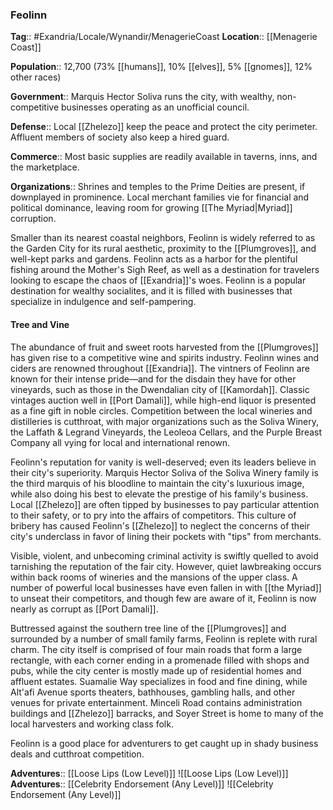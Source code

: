 ### Feolinn
**Tag**:: #Exandria/Locale/Wynandir/MenagerieCoast
**Location**:: [[Menagerie Coast]]

**Population**:: 12,700 (73% [[humans]], 10% [[elves]], 5% [[gnomes]], 12% other races)

**Government**:: Marquis Hector Soliva runs the city, with wealthy, non-competitive businesses operating as an unofficial council.

**Defense**:: Local [[Zhelezo]] keep the peace and protect the city perimeter. Affluent members of society also keep a hired guard.

**Commerce**:: Most basic supplies are readily available in taverns, inns, and the marketplace.

**Organizations**:: Shrines and temples to the Prime Deities are present, if downplayed in prominence. Local merchant families vie for financial and political dominance, leaving room for growing [[The Myriad|Myriad]] corruption.

Smaller than its nearest coastal neighbors, Feolinn is widely referred to as the Garden City for its rural aesthetic, proximity to the [[Plumgroves]], and well-kept parks and gardens. Feolinn acts as a harbor for the plentiful fishing around the Mother's Sigh Reef, as well as a destination for travelers looking to escape the chaos of [[Exandria]]'s woes. Feolinn is a popular destination for wealthy socialites, and it is filled with businesses that specialize in indulgence and self-pampering.

#### Tree and Vine

The abundance of fruit and sweet roots harvested from the [[Plumgroves]] has given rise to a competitive wine and spirits industry. Feolinn wines and ciders are renowned throughout [[Exandria]]. The vintners of Feolinn are known for their intense pride—and for the disdain they have for other vineyards, such as those in the Dwendalian city of [[Kamordah]]. Classic vintages auction well in [[Port Damali]], while high-end liquor is presented as a fine gift in noble circles. Competition between the local wineries and distilleries is cutthroat, with major organizations such as the Soliva Winery, the Laffath & Legrand Vineyards, the Leoleoa Cellars, and the Purple Breast Company all vying for local and international renown.

Feolinn's reputation for vanity is well-deserved; even its leaders believe in their city's superiority. Marquis Hector Soliva of the Soliva Winery family is the third marquis of his bloodline to maintain the city's luxurious image, while also doing his best to elevate the prestige of his family's business. Local [[Zhelezo]] are often tipped by businesses to pay particular attention to their safety, or to pry into the affairs of competitors. This culture of bribery has caused Feolinn's [[Zhelezo]] to neglect the concerns of their city's underclass in favor of lining their pockets with "tips" from merchants.

Visible, violent, and unbecoming criminal activity is swiftly quelled to avoid tarnishing the reputation of the fair city. However, quiet lawbreaking occurs within back rooms of wineries and the mansions of the upper class. A number of powerful local businesses have even fallen in with [[the Myriad]] to unseat their competitors, and though few are aware of it, Feolinn is now nearly as corrupt as [[Port Damali]].

Buttressed against the southern tree line of the [[Plumgroves]] and surrounded by a number of small family farms, Feolinn is replete with rural charm. The city itself is comprised of four main roads that form a large rectangle, with each corner ending in a promenade filled with shops and pubs, while the city center is mostly made up of residential homes and affluent estates. Suamalie Way specializes in food and fine dining, while Alt'afi Avenue sports theaters, bathhouses, gambling halls, and other venues for private entertainment. Minceli Road contains administration buildings and [[Zhelezo]] barracks, and Soyer Street is home to many of the local harvesters and working class folk.

Feolinn is a good place for adventurers to get caught up in shady business deals and cutthroat competition.

**Adventures**:: [[Loose Lips (Low Level)]]
![[Loose Lips (Low Level)]]
**Adventures**:: [[Celebrity Endorsement (Any Level)]]
![[Celebrity Endorsement (Any Level)]]
